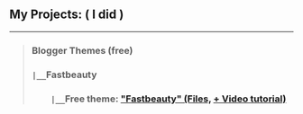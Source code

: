 <pre>

</pre>
## My Projects: ( I did )
---
> ### Blogger Themes (free)
> ### `|__`Fastbeauty 
> ### `    |__`Free theme: ["Fastbeauty" (Files,](https://github.com/VideoCovery/FastbeautyBloggerTheme) [+ Video tutorial)](https://youtube.com/@VideoCovery)
